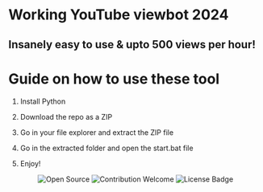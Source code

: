 # Working YouTube viewbot 2024 

## Insanely easy to use & upto 500 views per hour!    
     
# Guide on how to use these tool  
    
1. Install Python    
    
2. Download the repo as a ZIP   

3. Go in your file explorer and extract the ZIP file  
    
4. Go in the extracted folder and open the start.bat file   
 
5. Enjoy!    
 
<p align="center">   
  <img src="https://badges.frapsoft.com/os/v1/open-source.svg?v=103" alt="Open Source"> 
  <img src="https://img.shields.io/badge/contributions-welcome-brightgreen.svg?style=flat" alt="Contribution Welcome">  
  <img src="https://img.shields.io/badge/License-GPLv3-blue.svg" alt="License Badge">  
</p>     